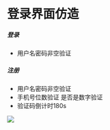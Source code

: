 # 登录界面仿造
##### 登录
- 用户名密码非空验证
##### 注册 
- 用户名密码非空验证
- 手机号位数验证 是否是数字验证
- 验证码倒计时180s


![](https://s3.bmp.ovh/imgs/2021/11/3628a5e7106787f9.png)